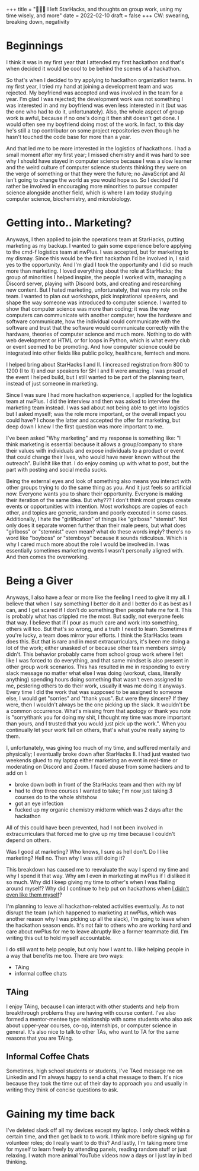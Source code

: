 +++
title = "🤷🏻‍♀ I left StarHacks, and thoughts on group work, using my time wisely, and more"
date = 2022-02-10
draft = false
+++
CW: swearing, breaking down, negativity

# Beginnings

I think it was in my first year that I attended my first hackathon and that's when decided it would be cool to be behind the scenes of a hackathon. 

So that's when I decided to try applying to hackathon organization teams. In my first year, I tried my hand at joining a development team and was rejected. My boyfriend was accepted and was involved in the team for a year. I'm glad I was rejected; the development work was not something I was interested in and my boyfriend was even less interested in it (but was the one who had to do it, unfortunately). Also, the whole aspect of group work is awful, because if no one's doing it then shit doesn't get done. I would often see my boyfriend doing most of the work. In fact, to this day he's still a top contributor on some project repositories even though he hasn't touched the code base for more than a year.

And that led me to be more interested in the logistics of hackathons. I had a small moment after my first year; I missed chemistry and it was hard to see why I should have stayed in computer science because I was a slow learner and the weird culture of computer science students thinking they were on the verge of something or that they were the future; no JavaScript and AI isn't going to change the world as you would hope so. So I decided I'd rather be involved in encouraging more minorities to pursue computer science alongside another field, which is where I am today studying computer science, biochemistry, and microbiology.


# Getting into.. Marketing?
Anyways, I then applied to join the operations team at StarHacks, putting marketing as my backup. I wanted to gain some experience before applying to the cmd-f logistics team at nwPlus. I was accepted, but for marketing to my dismay. Since this would be the first hackathon I'd be involved in, I said yes to the opportunity. And I'm glad I took the opportunity and I did so much more than marketing. I loved everything about the role at StarHacks; the group of minorities I helped inspire, the people I worked with, managing a Discord server, playing with Discord bots, and creating and researching new content. But I hated marketing, unfortunately, that was my role on the team. I wanted to plan out workshops, pick inspirational speakers, and shape the way someone was introduced to computer science. I wanted to show that computer science was more than coding; it was the way computers can communicate with another computer, how the hardware and software communicate, how the individual could communicate with the software and trust that the software would communicate correctly with the hardware, theories of computer science and much more. Nothing to do with web development or HTML or for loops in Python, which is what every club or event seemed to be promoting. And how computer science could be integrated into other fields like public policy, healthcare, femtech and more. 

I helped bring about StarHacks I and II. I increased registration from 800 to 1200 (I to II) and our speakers for SH I and II were amazing. I was proud of the event I helped build, but I still wanted to be part of the planning team, instead of just someone in marketing.

Since I was sure I had more hackathon experience, I applied for the logistics team at nwPlus. I did the interview and then was asked to interview the marketing team instead. I was sad about not being able to get into logistics but I asked myself; was the role more important, or the overall impact you could have? I chose the latter and accepted the offer for marketing, but deep down I knew I the first question was more important to me.

I've been asked "Why marketing" and my response is something like: "I think marketing is essential because it allows a group/company to share their values with individuals and expose individuals to a product or event that could change their lives, who would have never known without the outreach". Bullshit like that. I do enjoy coming up with what to post, but the part with posting and social media sucks.

Being the external eyes and look of something also means you interact with other groups trying to do the same thing as you. And it just feels so artificial now. Everyone wants you to share their opportunity. Everyone is making their iteration of the same idea. But why??? I don't think most groups create events or opportunities with intention. Most workshops are copies of each other, and topics are generic, random and poorly executed in some cases. Additionally, I hate the "girlification" of things like "girlboss" "stemist". Not only does it separate women further than their male peers, but what does "girlboss" or "stemnist" even mean? what do these words imply? there's no word like "boyboss" or "stemboys" because it sounds ridiculous. Which is why I cared much more about the role I would be involved in. I was essentially sometimes marketing events I wasn't personally aligned with. And then comes the overworking.

# Being a Giver
Anyways, I also have a fear or more like the feeling I need to give it my all. I believe that when I say something I better do it and I better do it as best as I can, and I get scared if I don't do something then people hate me for it. This is probably what has crippled me the most. But sadly, not everyone feels that way. I believe that if I pour as much care and work into something, others will too. But that's so wrong, and a truth I need to learn. Sometimes if you're lucky, a team does mirror your efforts. I think the StarHacks team does this. But that is rare and in most extracurriculars, it's been me doing a lot of the work; either unasked of or because other team members simply didn't. This behavior probably came from school group work where I felt like I was forced to do everything, and that same mindset is also present in other group work scenarios. This has resulted in me in responding to every slack message no matter what else I was doing (workout, class, literally anything) spending hours doing something that wasn't even assigned to me, pestering others to do their work, usually it was me doing it anyways. Every time I did the work that was supposed to be assigned to someone else, I would get "sorries" and "thank yous". But were they sincere? If they were, then I wouldn't always be the one picking up the slack. It wouldn't be a common occurrence. What's missing from that apology or thank you note is "sorry/thank you for doing my shit, I thought my time was more important than yours, and I trusted that you would just pick up the work.". When you continually let your work fall on others, that's what you're really saying to them.

I, unfortunately, was giving too much of my time, and suffered mentally and physically; I eventually broke down after StarHacks II. I had just wasted two weekends glued to my laptop either marketing an event in real-time or moderating on Discord and Zoom. I faced abuse from some hackers and to add on I:

- broke down both in front of the StarHacks team and then with my bf
- had to drop three courses I wanted to take; I'm now just taking 3 courses do to the whole shitshow
- got an eye infection
- fucked up my organic chemistry midterm which was 2 days after the hackathon

All of this could have been prevented, had I not been involved in extracurriculars that forced me to give up my time because I couldn't depend on others.

Was I good at marketing? Who knows, I sure as hell don't. Do I like marketing? Hell no. Then why I was still doing it?

This breakdown has caused me to reevaluate the way I spend my time and why I spend it that way. Why am I even in marketing at nwPlus if I disliked it so much. Why did I keep giving my time to other's when I was flailing around myself? Why did I continue to help put on hackathons when [I didn't even like them myself](/blog/hackathons)?

I'm planning to leave all hackathon-related activities eventually. As to not disrupt the team (which happened to marketing at nwPlus, which was another reason why I was picking up all the slack), I'm going to leave when the hackathon season ends. It's not fair to others who are working hard and care about nwPlus for me to leave abruptly like a former teammate did. I'm writing this out to hold myself accountable.

I do still want to help people, but only how I want to. I like helping people in a way that benefits me too. There are two ways:
- TAing
- informal coffee chats

## TAing
I enjoy TAing, because I can interact with other students and help from breakthrough problems they are having with course content. I've also formed a mentor-mentee type relationship with some students who also ask about upper-year courses, co-op, internships, or computer science in general. It's also nice to talk to other TAs, who want to TA for the same reasons that you are TAing. 

## Informal Coffee Chats
Sometimes, high school students or students, I've TAed message me on Linkedin and I'm always happy to send a chat message to them. It's nice because they took the time out of their day to approach you and usually in writing they think of concise questions to ask. 

# Gaining my time back
I've deleted slack off all my devices except my laptop. I only check within a certain time, and then get back to to work. I think more before signing up for volunteer roles; do I really want to do this? And lastly, I'm taking more time for myself to learn freely by attending panels, reading random stuff or just relaxing. I watch more animal YouTube videos now a days or I just lay in bed thinking. 
